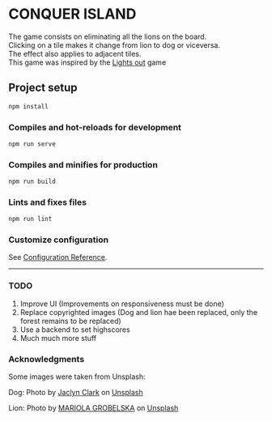 # CONQUER ISLAND

The game consists on eliminating all the lions on the board.<br>
Clicking on a tile makes it change from lion to dog or viceversa.<br>
The effect also applies to adjacent tiles.<br>
This game was inspired by the [Lights out](https://en.wikipedia.org/wiki/Lights_Out_(game)) game

## Project setup

```bash
npm install
```

### Compiles and hot-reloads for development

```bash
npm run serve
```

### Compiles and minifies for production

```bash
npm run build
```

### Lints and fixes files

```bash
npm run lint
```

### Customize configuration

See [Configuration Reference](https://cli.vuejs.org/config/).

---

### TODO

1. Improve UI (Improvements on responsiveness must be done)
1. Replace copyrighted images (Dog and lion hae been replaced, only the forest remains to be replaced)
1. Use a backend to set highscores
1. Much much more stuff


### Acknowledgments

Some images were taken from Unsplash:

Dog: Photo by <a href="https://unsplash.com/@jaclynclark?utm_content=creditCopyText&utm_medium=referral&utm_source=unsplash">Jaclyn Clark</a> on <a href="https://unsplash.com/photos/short-coated-black-and-white-dog-UzO4kgBMCv4?utm_content=creditCopyText&utm_medium=referral&utm_source=unsplash">Unsplash</a>

Lion: Photo by <a href="https://unsplash.com/@mariolagr?utm_content=creditCopyText&utm_medium=referral&utm_source=unsplash">MARIOLA GROBELSKA</a> on <a href="https://unsplash.com/photos/lion-in-black-background-in-grayscale-photography-8a7ZTFKax_I?utm_content=creditCopyText&utm_medium=referral&utm_source=unsplash">Unsplash</a>
  
